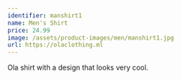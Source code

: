 ```yaml
---
identifier: manshirt1
name: Men's Shirt
price: 24.99
image: /assets/product-images/men/manshirt1.jpg
url: https://olaclothing.ml
---
```

Ola shirt with a design that looks very cool.
